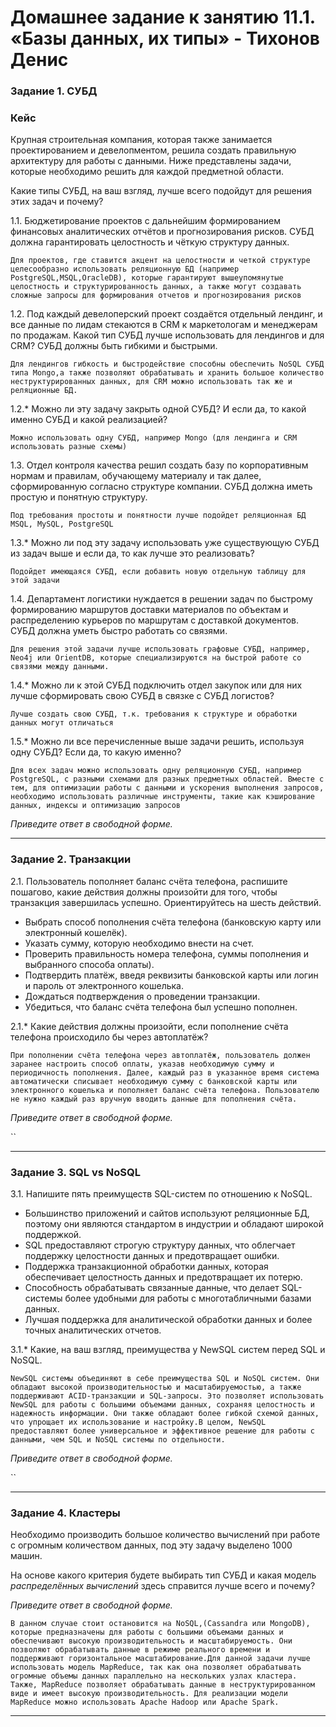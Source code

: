 # Домашнее задание к занятию 11.1. «Базы данных, их типы» - Тихонов Денис


### Задание 1. СУБД

### Кейс
Крупная строительная компания, которая также занимается проектированием и девелопментом, решила создать 
правильную архитектуру для работы с данными. Ниже представлены задачи, которые необходимо решить для
каждой предметной области. 

Какие типы СУБД, на ваш взгляд, лучше всего подойдут для решения этих задач и почему? 
 
1.1. Бюджетирование проектов с дальнейшим формированием финансовых аналитических отчётов и прогнозирования рисков.
СУБД должна гарантировать целостность и чёткую структуру данных.

`Для проектов, где ставится акцент на целостности и четкой структуре целесообразно использовать реляционную БД (например PostgreSQL,MSQL,OracleDB), которые гарантируют вышеупомянутые целостность и структурированность данных, а также могут создавать сложные запросы для формирования отчетов и прогнозирования рисков`

1.2. Под каждый девелоперский проект создаётся отдельный лендинг, и все данные по лидам стекаются в CRM к 
маркетологам и менеджерам по продажам. Какой тип СУБД лучше использовать для лендингов и для CRM? 
СУБД должны быть гибкими и быстрыми.

`Для лендингов гибкость и быстродействие способны обеспечить NoSQL СУБД типа Mongo,а также позволяют обрабатывать и хранить большое количество неструктурированных данных, для CRM можно использовать так же и реляционные БД.`

1.2.* Можно ли эту задачу закрыть одной СУБД? И если да, то какой именно СУБД и какой реализацией?

`Можно использовать одну СУБД, например Mongo (для лендинга и CRM использовать разные схемы)`

1.3. Отдел контроля качества решил создать базу по корпоративным нормам и правилам, обучающему материалу 
и так далее, сформированную согласно структуре компании. СУБД должна иметь простую и понятную структуру.

`Под требования простоты и понятности лучше подойдет реляционная БД MSQL, MySQL, PostgreSQL`

1.3.* Можно ли под эту задачу использовать уже существующую СУБД из задач выше и если да, то как лучше это 
реализовать?

`Подойдет имеющаяся СУБД, если добавить новую отдельную таблицу для этой задачи`

1.4. Департамент логистики нуждается в решении задач по быстрому формированию маршрутов доставки материалов 
по объектам и распределению курьеров по маршрутам с доставкой документов. СУБД должна уметь быстро работать
со связями.

`Для решения этой задачи лучше использовать графовые СУБД, например, Neo4j или OrientDB, которые специализируются на быстрой работе со связями между данными.`

1.4.* Можно ли к этой СУБД подключить отдел закупок или для них лучше сформировать свою СУБД в связке с СУБД 
логистов?

`Лучше создать свою СУБД, т.к. требования к структуре и обработки данных могут отличаться`

1.5.* Можно ли все перечисленные выше задачи решить, используя одну СУБД? Если да, то какую именно?

`Для всех задач можно использовать одну реляционную СУБД, например PostgreSQL, с разными схемами для разных предметных областей. Вместе с тем, для оптимизации работы с данными и ускорения выполнения запросов, необходимо использовать различные инструменты, такие как кэширование данных, индексы и оптимизацию запросов`

*Приведите ответ в свободной форме.*

---

### Задание 2. Транзакции

2.1. Пользователь пополняет баланс счёта телефона, распишите пошагово, какие действия должны произойти для того, чтобы 
транзакция завершилась успешно. Ориентируйтесь на шесть действий.


* Выбрать способ пополнения счёта телефона (банковскую карту или электронный кошелёк).
* Указать сумму, которую необходимо внести на счет.
* Проверить правильность номера телефона, суммы пополнения и выбранного способа оплаты).
* Подтвердить платёж, введя реквизиты банковской карты или логин и пароль от электронного кошелька.
* Дождаться подтверждения о проведении транзакции.
* Убедиться, что баланс счёта телефона был успешно пополнен.



2.1.* Какие действия должны произойти, если пополнение счёта телефона происходило бы через автоплатёж?

`При пополнении счёта телефона через автоплатёж, пользователь должен заранее настроить способ оплаты, указав необходимую сумму и периодичность пополнения. Далее, каждый раз в указанное время система автоматически списывает необходимую сумму с банковской карты или электронного кошелька и пополняет баланс счёта телефона. Пользователю не нужно каждый раз вручную вводить данные для пополнения счёта.`

*Приведите ответ в свободной форме.*

``

---

### Задание 3. SQL vs NoSQL

3.1. Напишите пять преимуществ SQL-систем по отношению к NoSQL. 

* Большинство приложений и сайтов используют реляционные БД, поэтому они являются стандартом в индустрии и обладают широкой поддержкой.
* SQL предоставляют строгую структуру данных, что облегчает поддержку целостности данных и предотвращает ошибки.
* Поддержка транзакционной обработки данных, которая обеспечивает целостность данных и предотвращает их потерю.
* Способность обрабатывать связанные данные, что делает SQL-системы более удобными для работы с многотабличными базами данных.
* Лучшая поддержка для аналитической обработки данных и более точных аналитических отчетов.

3.1.* Какие, на ваш взгляд, преимущества у NewSQL систем перед SQL и NoSQL.

`NewSQL системы объединяют в себе преимущества SQL и NoSQL систем. Они обладают высокой производительностью и масштабируемостью, а также поддерживают ACID-транзакции и SQL-запросы. Это позволяет использовать NewSQL для работы с большими объемами данных, сохраняя целостность и надежность информации. Они также обладают более гибкой схемой данных, что упрощает их использование и настройку.В целом, NewSQL предоставляют более универсальное и эффективное решение для работы с данными, чем SQL и NoSQL системы по отдельности.`

*Приведите ответ в свободной форме.*

``

---

### Задание 4. Кластеры

Необходимо производить большое количество вычислений при работе с огромным количеством данных, под эту задачу 
выделено 1000 машин. 

На основе какого критерия будете выбирать тип СУБД и какая модель *распределённых вычислений* 
здесь справится лучше всего и почему?

*Приведите ответ в свободной форме.*

`В данном случае стоит остановится на NoSQL,(Cassandra или MongoDB), которые предназначены для работы с большими объемами данных и обеспечивают высокую производительность и масштабируемость. Они позволяют обрабатывать данные в режиме реального времени и поддерживают горизонтальное масштабирование.Для данной задачи лучше использовать модель MapReduce, так как она позволяет обрабатывать огромные объемы данных параллельно на нескольких узлах кластера. Также, MapReduce позволяет обрабатывать данные в неструктурированном виде и имеет высокую производительность. Для реализации модели MapReduce можно использовать Apache Hadoop или Apache Spark.`


---


